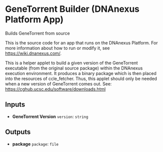 <!-- dx-header -->
# GeneTorrent Builder (DNAnexus Platform App)

Builds GeneTorrent from source

This is the source code for an app that runs on the DNAnexus Platform.
For more information about how to run or modify it, see
https://wiki.dnanexus.com/.
<!-- /dx-header -->

This is a helper applet to build a given version of the GeneTorrent executable
(from the original source package) within the DNAnexus execution environment.
It produces a binary package which is then placed into the resources of
ccle_fetcher. Thus, this applet should only be needed when a new version of
GeneTorrent comes out. See: https://cghub.ucsc.edu/software/downloads.html

<!--
TODO: This app directory was automatically generated by dx-app-wizard;
please edit this Readme.md file to include essential documentation about
your app that would be helpful to users. (Also see the
Readme.developer.md.) Once you're done, you can remove these TODO
comments.

For more info, see https://wiki.dnanexus.com/Developer-Portal.
-->

<!--
TODO: Fill in additional info about how to use each input and output
below.
-->

## Inputs

* **GeneTorrent Version** ``version``: ``string``

## Outputs

* **package** ``package``: ``file``
